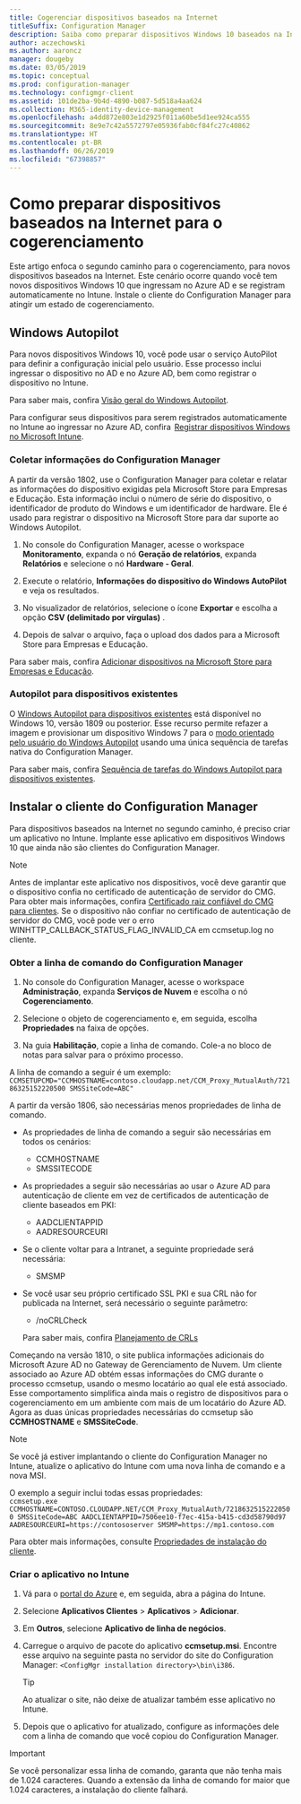 ```yaml
---
title: Cogerenciar dispositivos baseados na Internet
titleSuffix: Configuration Manager
description: Saiba como preparar dispositivos Windows 10 baseados na Internet para o cogerenciamento.
author: aczechowski
ms.author: aaroncz
manager: dougeby
ms.date: 03/05/2019
ms.topic: conceptual
ms.prod: configuration-manager
ms.technology: configmgr-client
ms.assetid: 101de2ba-9b4d-4890-b087-5d518a4aa624
ms.collection: M365-identity-device-management
ms.openlocfilehash: a4dd872e803e1d2925f011a60be5d1ee924ca555
ms.sourcegitcommit: 8e9e7c42a5572797e05936fab0cf84fc27c40862
ms.translationtype: HT
ms.contentlocale: pt-BR
ms.lasthandoff: 06/26/2019
ms.locfileid: "67398857"
---
```

# <a name="how-to-prepare-internet-based-devices-for-co-management"></a>Como preparar dispositivos baseados na Internet para o cogerenciamento

Este artigo enfoca o segundo caminho para o cogerenciamento, para novos dispositivos baseados na Internet. Este cenário ocorre quando você tem novos dispositivos Windows 10 que ingressam no Azure AD e se registram automaticamente no Intune. Instale o cliente do Configuration Manager para atingir um estado de cogerenciamento.  



## <a name="windows-autopilot"></a>Windows Autopilot

Para novos dispositivos Windows 10, você pode usar o serviço AutoPilot para definir a configuração inicial pelo usuário. Esse processo inclui ingressar o dispositivo no AD e no Azure AD, bem como registrar o dispositivo no Intune.  

Para saber mais, confira [Visão geral do Windows Autopilot](https://docs.microsoft.com/windows/deployment/windows-autopilot/windows-autopilot).    

Para configurar seus dispositivos para serem registrados automaticamente no Intune ao ingressar no Azure AD, confira  [Registrar dispositivos Windows no Microsoft Intune](https://docs.microsoft.com/intune/windows-enroll).  


### <a name="gather-information-from-configuration-manager"></a>Coletar informações do Configuration Manager

A partir da versão 1802, use o Configuration Manager para coletar e relatar as informações do dispositivo exigidas pela Microsoft Store para Empresas e Educação. Esta informação inclui o número de série do dispositivo, o identificador de produto do Windows e um identificador de hardware. Ele é usado para registrar o dispositivo na Microsoft Store para dar suporte ao Windows Autopilot. 

1. No console do Configuration Manager, acesse o workspace **Monitoramento**, expanda o nó **Geração de relatórios**, expanda **Relatórios** e selecione o nó **Hardware - Geral**.  

2. Execute o relatório, **Informações do dispositivo do Windows AutoPilot** e veja os resultados.  

3. No visualizador de relatórios, selecione o ícone **Exportar** e escolha a opção **CSV (delimitado por vírgulas)** .  

4. Depois de salvar o arquivo, faça o upload dos dados para a Microsoft Store para Empresas e Educação.  

Para saber mais, confira [Adicionar dispositivos na Microsoft Store para Empresas e Educação](https://docs.microsoft.com/microsoft-store/add-profile-to-devices#add-devices-and-apply-autopilot-deployment-profile).


### <a name="autopilot-for-existing-devices"></a>Autopilot para dispositivos existentes
<!--1358333-->

O [Windows Autopilot para dispositivos existentes](https://techcommunity.microsoft.com/t5/Windows-IT-Pro-Blog/New-Windows-Autopilot-capabilities-and-expanded-partner-support/ba-p/260430) está disponível no Windows 10, versão 1809 ou posterior. Esse recurso permite refazer a imagem e provisionar um dispositivo Windows 7 para o [modo orientado pelo usuário do Windows Autopilot](https://docs.microsoft.com/windows/deployment/windows-autopilot/user-driven) usando uma única sequência de tarefas nativa do Configuration Manager. 

Para saber mais, confira [Sequência de tarefas do Windows Autopilot para dispositivos existentes](/sccm/osd/deploy-use/windows-autopilot-for-existing-devices).



## <a name="install-the-configuration-manager-client"></a>Instalar o cliente do Configuration Manager

Para dispositivos baseados na Internet no segundo caminho, é preciso criar um aplicativo no Intune. Implante esse aplicativo em dispositivos Windows 10 que ainda não são clientes do Configuration Manager. 

> [!Note]  
> Antes de implantar este aplicativo nos dispositivos, você deve garantir que o dispositivo confia no certificado de autenticação de servidor do CMG. Para obter mais informações, confira [Certificado raiz confiável do CMG para clientes](/sccm/core/clients/manage/cmg/certificates-for-cloud-management-gateway#bkmk_cmgroot). Se o dispositivo não confiar no certificado de autenticação de servidor do CMG, você pode ver o erro WINHTTP_CALLBACK_STATUS_FLAG_INVALID_CA em ccmsetup.log no cliente.

### <a name="get-the-command-line-from-configuration-manager"></a>Obter a linha de comando do Configuration Manager

1. No console do Configuration Manager, acesse o workspace **Administração**, expanda **Serviços de Nuvem** e escolha o nó **Cogerenciamento**.  

2. Selecione o objeto de cogerenciamento e, em seguida, escolha **Propriedades** na faixa de opções.  

3. Na guia **Habilitação**, copie a linha de comando. Cole-a no bloco de notas para salvar para o próximo processo.  

A linha de comando a seguir é um exemplo: `CCMSETUPCMD="CCMHOSTNAME=contoso.cloudapp.net/CCM_Proxy_MutualAuth/72186325152220500 SMSSiteCode=ABC"`

<!--1358215-->
A partir da versão 1806, são necessárias menos propriedades de linha de comando.  

- As propriedades de linha de comando a seguir são necessárias em todos os cenários:  
    - CCMHOSTNAME  
    - SMSSITECODE  

- As propriedades a seguir são necessárias ao usar o Azure AD para autenticação de cliente em vez de certificados de autenticação de cliente baseados em PKI:  
    - AADCLIENTAPPID  
    - AADRESOURCEURI  

- Se o cliente voltar para a Intranet, a seguinte propriedade será necessária:  
    - SMSMP  

- Se você usar seu próprio certificado SSL PKI e sua CRL não for publicada na Internet, será necessário o seguinte parâmetro:  
    - /noCRLCheck  
    
     Para saber mais, confira [Planejamento de CRLs](/sccm/core/plan-design/security/plan-for-security#BKMK_PlanningForCRLs)  

Começando na versão 1810, o site publica informações adicionais do Microsoft Azure AD no Gateway de Gerenciamento de Nuvem. Um cliente associado ao Azure AD obtém essas informações do CMG durante o processo ccmsetup, usando o mesmo locatário ao qual ele está associado. Esse comportamento simplifica ainda mais o registro de dispositivos para o cogerenciamento em um ambiente com mais de um locatário do Azure AD. Agora as duas únicas propriedades necessárias do ccmsetup são **CCMHOSTNAME** e **SMSSiteCode**.<!--3607731-->

> [!Note]
> Se você já estiver implantando o cliente do Configuration Manager no Intune, atualize o aplicativo do Intune com uma nova linha de comando e a nova MSI. <!-- SCCMDocs-pr issue 3084 -->

O exemplo a seguir inclui todas essas propriedades:   
`ccmsetup.exe CCMHOSTNAME=CONTOSO.CLOUDAPP.NET/CCM_Proxy_MutualAuth/72186325152220500 SMSSiteCode=ABC AADCLIENTAPPID=7506ee10-f7ec-415a-b415-cd3d58790d97 AADRESOURCEURI=https://contososerver SMSMP=https://mp1.contoso.com`

Para obter mais informações, consulte [Propriedades de instalação do cliente](/sccm/core/clients/deploy/about-client-installation-properties).


### <a name="create-the-app-in-intune"></a>Criar o aplicativo no Intune

1. Vá para o [portal do Azure](https://portal.azure.com) e, em seguida, abra a página do Intune.  

2. Selecione **Aplicativos Clientes** > **Aplicativos** > **Adicionar**.  

3. Em **Outros**, selecione **Aplicativo de linha de negócios**.  

4. Carregue o arquivo de pacote do aplicativo **ccmsetup.msi**. Encontre esse arquivo na seguinte pasta no servidor do site do Configuration Manager: `<ConfigMgr installation directory>\bin\i386`.  

    > [!Tip]  
    > Ao atualizar o site, não deixe de atualizar também esse aplicativo no Intune.  

5. Depois que o aplicativo for atualizado, configure as informações dele com a linha de comando que você copiou do Configuration Manager.  

> [!IMPORTANT]    
> Se você personalizar essa linha de comando, garanta que não tenha mais de 1.024 caracteres. Quando a extensão da linha de comando for maior que 1.024 caracteres, a instalação do cliente falhará.


